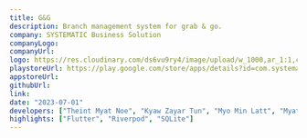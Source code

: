 ```yaml
---
title: G&G
description: Branch management system for grab & go.
company: SYSTEMATIC Business Solution
companyLogo:
companyUrl:
logo: https://res.cloudinary.com/ds6vu9ry4/image/upload/w_1000,ar_1:1,c_fill,g_auto,e_art:hokusai/v1722995658/projects/7_st2t6k.png
playstoreUrl: https://play.google.com/store/apps/details?id=com.systematic.gng_live
appstoreUrl:
githubUrl:
link:
date: "2023-07-01"
developers: ["Theint Myat Noe", "Kyaw Zayar Tun", "Myo Min Latt", "Myat Soe"]
highlights: ["Flutter", "Riverpod", "SQLite"]
---
```

